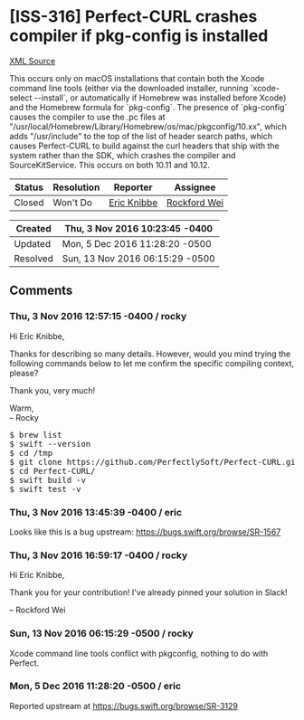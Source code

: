 # [ISS-316] Perfect-CURL crashes compiler if pkg-config is installed

[XML Source](../xml/ISS-316.xml)
<p><p>This occurs only on macOS installations that contain both the Xcode command line tools (either via the downloaded installer, running `xcode-select --install`, or automatically if Homebrew was installed before Xcode) and the Homebrew formula for `pkg-config`. The presence of `pkg-config` causes the compiler to use the .pc files at "/usr/local/Homebrew/Library/Homebrew/os/mac/pkgconfig/10.xx", which adds "/usr/include" to the top of the list of header search paths, which causes Perfect-CURL to build against the curl headers that ship with the system rather than the SDK, which crashes the compiler and SourceKitService. This occurs on both 10.11 and 10.12. </p></p>





Status|Resolution|Reporter|Assignee
------|----------|--------|--------
Closed|Won't Do|[Eric Knibbe](eric)|[Rockford Wei]($rocky)





Created|Thu, 3 Nov 2016 10:23:45 -0400
-------|--------------
Updated|Mon, 5 Dec 2016 11:28:20 -0500
Resolved|Sun, 13 Nov 2016 06:15:29 -0500


## Comments




### Thu, 3 Nov 2016 12:57:15 -0400 / rocky 

<p><p>Hi Eric Knibbe,</p>

<p>Thanks for describing so many details. However, would you mind trying the following commands below to let me confirm the specific compiling context, please?</p>

<p>Thank you, very much! </p>

<p>Warm,<br/>
– Rocky</p>

<div class="code panel" style="border-width: 1px;"><div class="codeContent panelContent">
<pre class="code-java">$ brew list
$ swift --version
$ cd /tmp
$ git clone https:<span class="code-comment">//github.com/PerfectlySoft/Perfect-CURL.git
</span>$ cd Perfect-CURL/
$ swift build -v
$ swift test -v
</pre>
</div></div></p>


### Thu, 3 Nov 2016 13:45:39 -0400 / eric 

<p><p>Looks like this is a bug upstream: <a href="https://bugs.swift.org/browse/SR-1567" class="external-link" rel="nofollow">https://bugs.swift.org/browse/SR-1567</a></p></p>


### Thu, 3 Nov 2016 16:59:17 -0400 / rocky 

<p><p>Hi Eric Knibbe,</p>

<p>Thank you for your contribution! I've already pinned your solution in Slack!</p>

<p>– Rockford Wei</p></p>


### Sun, 13 Nov 2016 06:15:29 -0500 / rocky 

<p><p>Xcode command line tools conflict with pkgconfig, nothing to do with Perfect.</p></p>


### Mon, 5 Dec 2016 11:28:20 -0500 / eric 

<p><p>Reported upstream at <a href="https://bugs.swift.org/browse/SR-3129" class="external-link" rel="nofollow">https://bugs.swift.org/browse/SR-3129</a></p></p>


